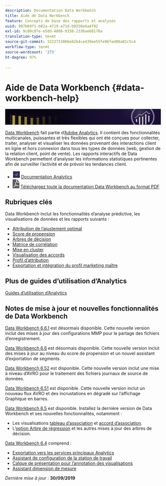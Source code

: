 ```yaml
---
description: Documentation Data Workbench
title: Aide de Data Workbench
feature: Concepts de base des rapports et analyses
uuid: 987b69f1-b82a-4719-a71d-b0250a4a4f92
exl-id: 9c00c87e-e5dd-4806-9338-2336ae68176a
translation-type: tm+mt
source-git-commit: 3223733866e82b4ce439ee55fe96fed89a02c5c4
workflow-type: tm+mt
source-wordcount: '273'
ht-degree: 97%

---
```


# Aide de Data Workbench {#data-workbench-help}

![Bannière](/help/home/assets/doc_banner_workbench.png)

[Data Workbench](http://www.adobe.com/fr/solutions/digital-analytics/data-workbench.html) fait partie d’[Adobe Analytics](http://www.adobe.com/fr/solutions/digital-analytics.html). Il contient des fonctionnalités multicanales, puissantes et très flexibles qui ont été conçues pour collecter, traiter, analyser et visualiser les données provenant des interactions client en ligne et hors connexion dans tous les types de données (web, gestion de la relation client, point de vente). Les rapports interactifs de Data Workbench permettent d’analyser les informations statistiques pertinentes afin de surveiller l’activité et de prévoir les tendances client.

* ![icône analytics](assets/analytics-icon-24.png) [Documentation Analytics](https://docs.adobe.com/content/help/fr-FR/analytics/landing/home.html)
* ![icône pdf](assets/pdf_icon.png) [Téléchargez toute la documentation Data Workbench au format PDF](/help/home/assets/data-workbench.pdf)

## Rubriques clés

Data Workbench inclut les fonctionnalités d’analyse prédictive, les visualisations de données et les rapports suivants :

* [Attribution de l’ajustement optimal](/help/home/c-get-started/c-attribution-profiles/c-attrib-algorithmic/c-attrib-algorithmic.md)
* [Score de propension](/help/home/c-get-started/c-analysis-vis/c-visitor-propensity/c-visitor-propensity.md)
* [Arbres de décision](/help/home/c-get-started/c-analysis-vis/c-decision-trees/c-decision-trees.md)
* [Matrice de corrélation](/help/home/c-get-started/c-analysis-vis/c-correlation-analysis/c-correlation-analysis.md)
* [Mise en cluster](/help/home/c-get-started/c-analysis-vis/c-visitor-cluster/c-visitor-cluster.md)
* [Visualisation des accords](/help/home/c-get-started/c-analysis-vis/c-chord-visualization.md)
* [Profil d’attribution](/help/home/c-get-started/c-attribution-profiles/c-rules-attrib/c-rules-attrib.md)
* [Exportation et intégration du profil marketing maître](/help/home/c-get-started/c-exp-data-seg-exp/c-mmp-integration.md)

## Plus de guides d’utilisation d’Analytics

[Guides d’utilisation d’Analytics](https://docs.adobe.com/content/help/en/analytics/landing/home.html)

## Notes de mise à jour et nouvelles fonctionnalités de Data Workbench

[Data Workbench 6.6.1](/help/home/c-release-notes-insight/c-6-6-1.md) est désormais disponible. Cette nouvelle version inclut des mises à jour des configurations MMP pour le partage des fichiers d’enregistrement.

[Data Workbench 6.6](/help/home/c-release-notes-insight/c-6-6.md) est désormais disponible. Cette nouvelle version inclut des mises à jour au niveau du score de propension et un nouvel assistant d’exportation de segments.

[Data Workbench 6.52](/help/home/c-release-notes-insight/c-6-52.md) est disponible. Cette nouvelle version inclut une mise à niveau d’AVRO pour le traitement des fichiers journaux de source de données.

[Data Workbench 6.51](/help/home/c-release-notes-insight/c-6-51.md) est disponible. Cette nouvelle version inclut un nouveau flux AVRO et des incrustations en dégradé sur l’affichage Graphique en barres.

[Data Workbench 6.5](/help/home/c-release-notes-insight/c-6-5.md) est disponible. Installez la dernière version de Data Workbench et ses nouvelles fonctionnalités, notamment :

* Les visualisations [tableau d’association](/help/home/c-get-started/c-analysis-vis/associations-visualization.md) et [accord d’association](/help/home/c-get-started/c-analysis-vis/associations-chord.md).
* L’[option Arbre de régression](/help/home/c-get-started/c-analysis-vis/c-decision-trees/c-decision-trees-regression.md) et les autres mises à jour des arbres de décision.

[Data Workbench 6.4](/help/home/c-release-notes-insight/c-6-4/c-6-4.md) comprend :

* [Exportation vers les services principaux Analytics](/help/home/c-release-notes-insight/c-6-4/dwb-crs-integration.md)
* [Assistant de configuration de la station de travail](/help/home/c-install-insight/install-setup/dwb-client-installer.md)
* [Calque de présentation pour l’annotation des visualisations](/help/home/c-get-started/c-vis/c-present-layer.md)
* [Assistant dimension de mesure](/help/home/c-get-started/c-vis/dwb-create-metricdim/dwb-create-metricdim.md)

*Dernière mise à jour* : **30/09/2019**
